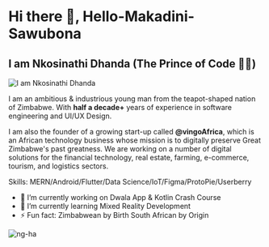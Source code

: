 # Hi there 👋, Hello-Makadini-Sawubona 
## I am Nkosinathi Dhanda (The Prince of Code 👷🤖)
![I am Nkosinathi Dhanda](https://pbs.twimg.com/profile_banners/1505063558522019842/1676687691/1500x500)

I am an ambitious & industrious young man from the teapot-shaped nation of Zimbabwe. With **half a decade+** years of experience in software engineering and UI/UX Design. 

I am also the founder of a growing start-up called **@vingoAfrica**, which is an African technology business whose mission is to digitally preserve Great Zimbabwe's past greatness. We are working on a number of digital solutions for the financial technology, real estate, farming, e-commerce, tourism, and logistics sectors.

Skills: MERN/Android/Flutter/Data Science/IoT/Figma/ProtoPie/Userberry

- 🔭 I’m currently working on Dwala App & Kotlin Crash Course 
- 🌱 I’m currently learning Mixed Reality Development 
- ⚡ Fun fact: Zimbabwean by Birth South African by Origin

<p><img align="center" src="https://github-readme-streak-stats.herokuapp.com/?user=nkosiDhanda99&theme=dark" alt="ng-ha" /></p>
